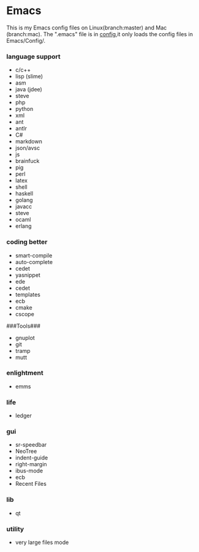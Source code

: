 Emacs
=====

This is my Emacs config files on Linux(branch:master) and Mac (branch:mac).
The ".emacs" file is in [config](https://github.com/hangyan/Config),it only loads the config files in Emacs/Config/.

### language  support ###
* c/c++
* lisp (slime)
* asm
* java (jdee)
* steve
* php
* python
* xml
* ant
* antlr
* C#
* markdown
* json/avsc
* js
* brainfuck
* pig
* perl
* latex
* shell
* haskell
* golang
* javacc
* steve
* ocaml
* erlang

### coding better ###
* smart-compile
* auto-complete
* cedet
* yasnippet
* ede
* cedet
* templates
* ecb
* cmake
* cscope

###Tools###
* gnuplot
* git
* tramp
* mutt

### enlightment ###
* emms

### life ###
* ledger

### gui ###
* sr-speedbar
* NeoTree
* indent-guide
* right-margin
* ibus-mode
* ecb
* Recent Files

### lib ###
* qt

### utility ###
* very large files mode

